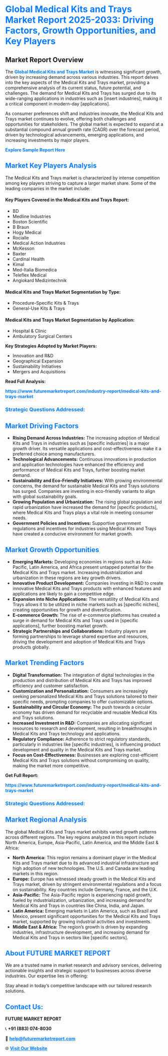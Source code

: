 <h1 style="color: #007BFF;">Global Medical Kits and Trays Market Report 2025-2033: Driving Factors, Growth Opportunities, and Key Players</h1>

<section id="overview">
<h2>Market Report Overview</h2>
<p>The <a href="https://www.futuremarketreport.com/industry-report/medical-kits-and-trays-market" style="color: #007BFF; text-decoration: none;"><strong>Global Medical Kits and Trays Market</strong></a> is witnessing significant growth, driven by increasing demand across various industries. This report delves into the key aspects of the Medical Kits and Trays market, providing a comprehensive analysis of its current status, future potential, and challenges. The demand for Medical Kits and Trays has surged due to its wide-ranging applications in industries such as [insert industries], making it a critical component in modern-day [applications].</p>
<p>As consumer preferences shift and industries innovate, the Medical Kits and Trays market continues to evolve, offering both challenges and opportunities for stakeholders. The global market is expected to expand at a substantial compound annual growth rate (CAGR) over the forecast period, driven by technological advancements, emerging applications, and increasing investments by major players.</p>
</section>

<section id="overview">
<p><a href="https://www.futuremarketreport.com/request-sample/reportId=26473" style="color: #007BFF; text-decoration: none;"><strong>Explore Sample Report Here</strong></a></p>
</section>

<section id="key-players">
<h2 style="color: #007BFF;">Market Key Players Analysis</h2>
<p>The Medical Kits and Trays market is characterized by intense competition among key players striving to capture a larger market share. Some of the leading companies in the market include:</p>
<h4>Key Players Covered in the Medical Kits and Trays Report:</h4>
<ul><li>BD</li><li>Medline Industries</li><li>Boston Scientific</li><li>B Braun</li><li>Hogy Medical</li><li>Rocialle</li><li>Medical Action Industries</li><li>McKesson</li><li>Baxter</li><li>Cardinal Health</li><li>Kimal</li><li>Med-Italia Biomedica</li><li>Teleflex Medical</li><li>Angiokard Medizintechnik</li></ul>
<h4>Medical Kits and Trays Market Segmentation by Type:</h4>
<ul><li>Procedure-Specific Kits &amp; Trays</li><li>General-Use Kits &amp; Trays</li></ul>

<h4>Medical Kits and Trays Market Segmentation by Application:</h4>
<ul><li>Hospital &amp; Clinic</li><li>Ambulatory Surgical Centers</li></ul>
<p><strong>Key Strategies Adopted by Market Players:</strong></p>
<ul>
<li>Innovation and R&D</li>
<li>Geographical Expansion</li>
<li>Sustainability Initiatives</li>
<li>Mergers and Acquisitions</li>
</ul>
</section>

<section>
<p><strong>Read Full Analysis: </strong></p><a href="https://www.futuremarketreport.com/industry-report/medical-kits-and-trays-market" style="color: #007BFF; text-decoration: none;"><strong>https://www.futuremarketreport.com/industry-report/medical-kits-and-trays-market</strong></a>
<h3 style="color: #007BFF;">Strategic Questions Addressed:</h3>
</section>

<section id="driving-factors">
<h2 style="color: #007BFF;">Market Driving Factors</h2>
<ul>
<li><strong>Rising Demand Across Industries:</strong> The increasing adoption of Medical Kits and Trays in industries such as [specific industries] is a major growth driver. Its versatile applications and cost-effectiveness make it a preferred choice among manufacturers.</li>
<li><strong>Technological Advancements:</strong> Continuous innovations in production and application technologies have enhanced the efficiency and performance of Medical Kits and Trays, further boosting market demand.</li>
<li><strong>Sustainability and Eco-Friendly Initiatives:</strong> With growing environmental concerns, the demand for sustainable Medical Kits and Trays solutions has surged. Companies are investing in eco-friendly variants to align with global sustainability goals.</li>
<li><strong>Growing Population and Urbanization:</strong> The rising global population and rapid urbanization have increased the demand for [specific products], where Medical Kits and Trays plays a vital role in meeting consumer needs.</li>
<li><strong>Government Policies and Incentives:</strong> Supportive government regulations and incentives for industries using Medical Kits and Trays have created a conducive environment for market growth.</li>
</ul>
</section>

<section id="growth-opportunities">
<h2 style="color: #007BFF;">Market Growth Opportunities</h2>
<ul>
<li><strong>Emerging Markets:</strong> Developing economies in regions such as Asia-Pacific, Latin America, and Africa present untapped potential for the Medical Kits and Trays market. Increasing industrialization and urbanization in these regions are key growth drivers.</li>
<li><strong>Innovative Product Development:</strong> Companies investing in R&D to create innovative Medical Kits and Trays products with enhanced features and applications are likely to gain a competitive edge.</li>
<li><strong>Expansion into Niche Applications:</strong> The versatility of Medical Kits and Trays allows it to be utilized in niche markets such as [specific niches], creating opportunities for growth and diversification.</li>
<li><strong>E-commerce Growth:</strong> The rise of e-commerce platforms has created a surge in demand for Medical Kits and Trays used in [specific applications], further boosting market growth.</li>
<li><strong>Strategic Partnerships and Collaborations:</strong> Industry players are forming partnerships to leverage shared expertise and resources, driving the development and adoption of Medical Kits and Trays products globally.</li>
</ul>
</section>

<section id="trending-factors">
<h2 style="color: #007BFF;">Market Trending Factors</h2>
<ul>
<li><strong>Digital Transformation:</strong> The integration of digital technologies in the production and distribution of Medical Kits and Trays has improved efficiency and customer satisfaction.</li>
<li><strong>Customization and Personalization:</strong> Consumers are increasingly seeking personalized Medical Kits and Trays solutions tailored to their specific needs, prompting companies to offer customizable options.</li>
<li><strong>Sustainability and Circular Economy:</strong> The push towards a circular economy has driven demand for recyclable and reusable Medical Kits and Trays solutions.</li>
<li><strong>Increased Investment in R&D:</strong> Companies are allocating significant resources to research and development, resulting in breakthroughs in Medical Kits and Trays technology and applications.</li>
<li><strong>Regulatory Compliance:</strong> Adherence to strict regulatory standards, particularly in industries like [specific industries], is influencing product development and quality in the Medical Kits and Trays market.</li>
<li><strong>Focus on Cost-Effectiveness:</strong> Businesses are exploring cost-efficient Medical Kits and Trays solutions without compromising on quality, making the market more competitive.</li>
</ul>
</section>

<section>
<p><strong>Get Full Report: </strong></p><a href="https://www.futuremarketreport.com/industry-report/medical-kits-and-trays-market" style="color: #007BFF; text-decoration: none;"><strong>https://www.futuremarketreport.com/industry-report/medical-kits-and-trays-market</strong></a>
<h3 style="color: #007BFF;">Strategic Questions Addressed:</h3>
</section>


<section id="regional-analysis">
<h2 style="color: #007BFF;">Market Regional Analysis</h2>
<p>The global Medical Kits and Trays market exhibits varied growth patterns across different regions. The key regions analyzed in this report include North America, Europe, Asia-Pacific, Latin America, and the Middle East & Africa:</p>
<ul>
<li><strong>North America:</strong> This region remains a dominant player in the Medical Kits and Trays market due to its advanced industrial infrastructure and high adoption of new technologies. The U.S. and Canada are leading markets in this region.</li>
<li><strong>Europe:</strong> Europe has witnessed steady growth in the Medical Kits and Trays market, driven by stringent environmental regulations and a focus on sustainability. Key countries include Germany, France, and the U.K.</li>
<li><strong>Asia-Pacific:</strong> The Asia-Pacific region is experiencing rapid growth, fueled by industrialization, urbanization, and increasing demand for Medical Kits and Trays in countries like China, India, and Japan.</li>
<li><strong>Latin America:</strong> Emerging markets in Latin America, such as Brazil and Mexico, present significant opportunities for the Medical Kits and Trays market, supported by growing industrial activities and investments.</li>
<li><strong>Middle East & Africa:</strong> The region’s growth is driven by expanding industries, infrastructure development, and increasing demand for Medical Kits and Trays in sectors like [specific sectors].</li>
</ul>
</section>

<footer>
<h2 style="color: #007BFF;">About FUTURE MARKET REPORT</h2>
<p>We are a trusted name in market research and advisory services, delivering actionable insights and strategic support to businesses across diverse industries. Our expertise lies in offering:</p>

<p>Stay ahead in today’s competitive landscape with our tailored research solutions.</p>

<h2 style="color: #007BFF;">Contact Us:</h2>
<p><strong>FUTURE MARKET REPORT</strong></p>
<p>📞 <strong>+91 (883) 074-8030</strong></p>
<p>📧 <strong><a href="mailto:help@futuremarketreport.com" style="color: #007BFF;">help@futuremarketreport.com</a></strong></p>
<p>🌐 <strong><a href="https://www.futuremarketreport.com/" style="color: #007BFF;">Visit Our Website</a></strong></p>
</footer>